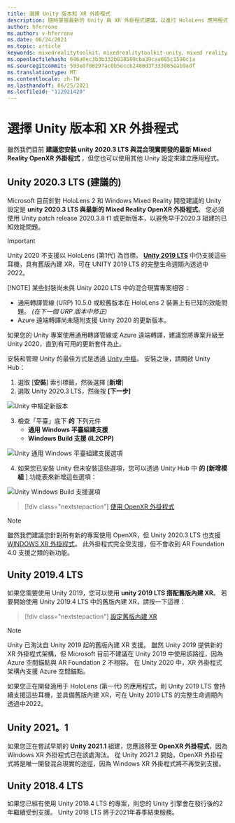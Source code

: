 ```yaml
---
title: 選擇 Unity 版本和 XR 外掛程式
description: 隨時掌握最新的 Unity 與 XR 外掛程式建議，以進行 HoloLens 應用程式開發。
author: hferrone
ms.author: v-hferrone
ms.date: 06/24/2021
ms.topic: article
keywords: mixedrealitytoolkit、mixedrealitytoolkit-unity、mixed reality 耳機、windows mixed reality 耳機、虛擬實境耳機、unity
ms.openlocfilehash: 646a0ec3b3b332b038509cba39caa085c1590c1a
ms.sourcegitcommit: 593e8f80297ac0b5eccb2488d3f333885eab9adf
ms.translationtype: MT
ms.contentlocale: zh-TW
ms.lasthandoff: 06/25/2021
ms.locfileid: "112921420"
---
```

# <a name="choosing-a-unity-version-and-xr-plugin"></a>選擇 Unity 版本和 XR 外掛程式

雖然我們目前 **建議您安裝 unity 2020.3 LTS 與混合現實開發的最新 Mixed Reality OpenXR 外掛程式** ，但您也可以使用其他 Unity 設定來建立應用程式。

## <a name="unity-20203-lts-recommended"></a>Unity 2020.3 LTS (建議的) 

Microsoft 目前針對 HoloLens 2 和 Windows Mixed Reality 開發建議的 Unity 設定是 **unity 2020.3 LTS 與最新的 Mixed Reality OpenXR 外掛程式**。 您必須使用 Unity patch release 2020.3.8 f1 或更新版本，以避免早于2020.3 組建的已知效能問題。

> [!IMPORTANT]
> Unity 2020 不支援以 HoloLens (第1代) 為目標。 **[Unity 2019 LTS](#unity-20194-lts)** 中仍支援這些耳機，具有舊版內建 XR，可在 UNITY 2019 LTS 的完整生命週期內透過中2022。
>
> [!NOTE]
> 某些封裝尚未與 Unity 2020 LTS 中的混合現實專案相容：
> 
> * 通用轉譯管線 (URP) 10.5.0 或較舊版本在 HoloLens 2 裝置上有已知的效能問題。 _(在下一個 URP 版本中修正)_
> * Azure 遠端轉譯尚未隨附支援 Unity 2020 的更新版本。
>
> 如果您的 Unity 專案使用通用轉譯管線或 Azure 遠端轉譯，建議您將專案升級至 Unity 2020，直到有可用的更新套件為止。

安裝和管理 Unity 的最佳方式是透過 <a href="https://unity3d.com/get-unity/download" target="_blank">Unity 中樞</a>。 安裝之後，請開啟 Unity Hub：

1. 選取 [**安裝**] 索引標籤，然後選擇 [**新增**]
2. 選取 Unity 2020.3 LTS，然後按 **[下一步]**

![Unity 中樞定新版本](images/unity-hub-img-01.png)

3. 檢查「平臺」底下 **的** 下列元件
    * **通用 Windows 平臺組建支援**
    * **Windows Build 支援 (IL2CPP)**

![Unity 通用 Windows 平臺組建支援選項](../images/Unity_Install_Option_UWP.png)

4. 如果您已安裝 Unity 但未安裝這些選項，您可以透過 Unity Hub 中 **的 [新增模組** ] 功能表來新增這些選項：

![Unity Windows Build 支援選項](../images/Unity_Install_Option_UWP2.png)

> [!div class="nextstepaction"]
> [使用 OpenXR 外掛程式](/windows/mixed-reality/develop/unity/xr-project-setup?tabs=openxr)

> [!NOTE]
> 雖然我們建議您針對所有新的專案使用 OpenXR，但 Unity 2020.3 LTS 也支援 [WINDOWS XR 外掛程式](/windows/mixed-reality/develop/unity/xr-project-setup?tabs=windowsxr)。 此外掛程式完全受支援，但不會收到 AR Foundation 4.0 支援之類的新功能。

## <a name="unity-20194-lts"></a>Unity 2019.4 LTS

如果您需要使用 Unity 2019，您可以使用 **unity 2019 LTS 搭配舊版內建 XR**。 若要開始使用 Unity 2019.4 LTS 中的舊版內建 XR，請按一下這裡：

> [!div class="nextstepaction"]
> [設定舊版內建 XR](/windows/mixed-reality/develop/unity/xr-project-setup?tabs=legacy)

> [!NOTE]
> Unity 已淘汰自 Unity 2019 起的舊版內建 XR 支援。  雖然 Unity 2019 提供新的 XR 外掛程式架構，但 Microsoft 目前不建議在 Unity 2019 中使用該路徑，因為 Azure 空間錨點與 AR Foundation 2 不相容。  在 Unity 2020 中，XR 外掛程式架構內支援 Azure 空間錨點。

如果您正在開發適用于 HoloLens (第一代) 的應用程式，則 Unity 2019 LTS 會持續支援這些耳機，並具備舊版內建 XR，可在 Unity 2019 LTS 的完整生命週期內透過中2022。

## <a name="unity-20211"></a>Unity 2021。1

如果您正在嘗試早期的 **Unity 2021.1** 組建，您應該移至 **OpenXR 外掛程式**，因為 Windows XR 外掛程式已在該處淘汰。  從 Unity 2021.2 開始，OpenXR 外掛程式將是唯一開發混合現實的途徑，因為 Windows XR 外掛程式將不再受到支援。

## <a name="unity-20184-lts"></a>Unity 2018.4 LTS

如果您已經有使用 Unity 2018.4 LTS 的專案，則您的 Unity 引擎會在發行後的2年繼續受到支援。  Unity 2018 LTS 將于2021年春季結束服務。
